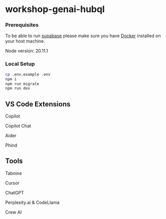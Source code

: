 # workshop-genai-hubql

### Prerequisites

To be able to run [supabase](https://supabase.com/) please make sure you have [Docker](https://www.docker.com/products/docker-desktop/) installed on your host machine.

Node version: 20.11.1

### Local Setup

```bash
cp .env.example .env
npm i
npm run migrate
npm run dev
```

## VS Code Extensions

Copilot

Copilot Chat

Aider

Phind

## Tools

Tabnine

Cursor

ChatGPT

Perplexity.ai & CodeLlama

Crew AI
